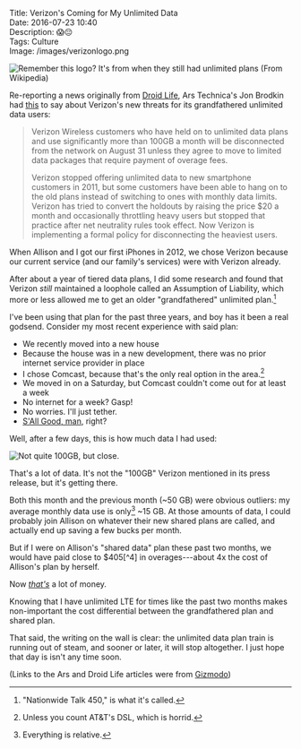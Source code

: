 Title: Verizon's Coming for My Unlimited Data  
Date: 2016-07-23 10:40  
Description: 😱😔  
Tags: Culture  
Image: /images/verizonlogo.png  

![Remember this logo? It's from when they still had unlimited plans (From Wikipedia)][1]
<!-- {.border} -->

Re-reporting a news originally from [Droid Life][2], Ars Technica's Jon Brodkin had [this][3] to say about Verizon's new threats for its grandfathered unlimited data users:

> Verizon Wireless customers who have held on to unlimited data plans and use significantly more than 100GB a month will be disconnected from the network on August 31 unless they agree to move to limited data packages that require payment of overage fees.
>
> Verizon stopped offering unlimited data to new smartphone customers in 2011, but some customers have been able to hang on to the old plans instead of switching to ones with monthly data limits. Verizon has tried to convert the holdouts by raising the price $20 a month and occasionally throttling heavy users but stopped that practice after net neutrality rules took effect. Now Verizon is implementing a formal policy for disconnecting the heaviest users.

When Allison and I got our first iPhones in 2012, we chose Verizon because our current service (and our family's services) were with Verizon already.

After about a year of tiered data plans, I did some research and found that Verizon *still* maintained a loophole called an Assumption of Liability, which more or less allowed me to get an older "grandfathered" unlimited plan.[^1]

I've been using that plan for the past three years, and boy has it been a real godsend. Consider my most recent experience with said plan:

* We recently moved into a new house
* Because the house was in a new development, there was no prior internet service provider in place
* I chose Comcast, because that's the only real option in the area.[^2]
* We moved in on a Saturday, but Comcast couldn't come out for at least a week
* No internet for a week? Gasp!
* No worries. I'll just tether.
* [S'All Good, man][4], right?

Well, after a few days, this is how much data I had used:

![Not quite 100GB, but close.][5]
<!-- {.border} -->

<span id="thats">That's</span> a lot of data. It's not the "100GB" Verizon mentioned in its press release, but it's getting there.

Both this month and the previous month (~50 GB) were obvious outliers: my average monthly data use is only[^3] ~15 GB. At those amounts of data, I could probably join Allison on whatever their new shared plans are called, and actually end up saving a few bucks per month.

But if I were on Allison's "shared data" plan these past two months, we would have paid close to $405[^4] in overages---about 4x the cost of Allison's plan by herself.

Now [*that's*][6] a lot of money.

Knowing that I have unlimited LTE for times like the past two months makes non-important the cost differential between the grandfathered plan and shared plan.

That said, the writing on the wall is clear: the unlimited data plan train is running out of steam, and sooner or later, it will stop altogether. I just hope that day is isn't any time soon.

(Links to the Ars and Droid Life articles were from [Gizmodo][7])

[^1]: "Nationwide Talk 450," is what it's called.
[^2]: Unless you count AT&T's DSL, which is horrid.
[^3]: Everything is relative.

[1]: /images/verizonlogo.png "Verizon Wireless \[old\] logo"
[2]: http://www.droid-life.com/2016/07/20/verizon-unlimited-data-rip-tetherers/ "Source post on Droid Life"
[3]: http://arstechnica.com/information-technology/2016/07/verizon-to-disconnect-unlimited-data-customers-who-use-over-100gbmonth/ "Ars' take on the Droid Life piece"
[4]: https://www.youtube.com/watch?v=qGKLhbirSAM "YouTube video of the original of the name 'Saul Goodman'"
[5]: /images/alotofdata.jpg "Screenshot of how much data I used this month"
[6]: #thats "Link back to when I previously mentioned using a lot of money"
[7]: http://gizmodo.com/verizon-to-data-hogs-pay-up-or-we-ll-cut-you-off-1784053001 "Source post on Gizmodo"